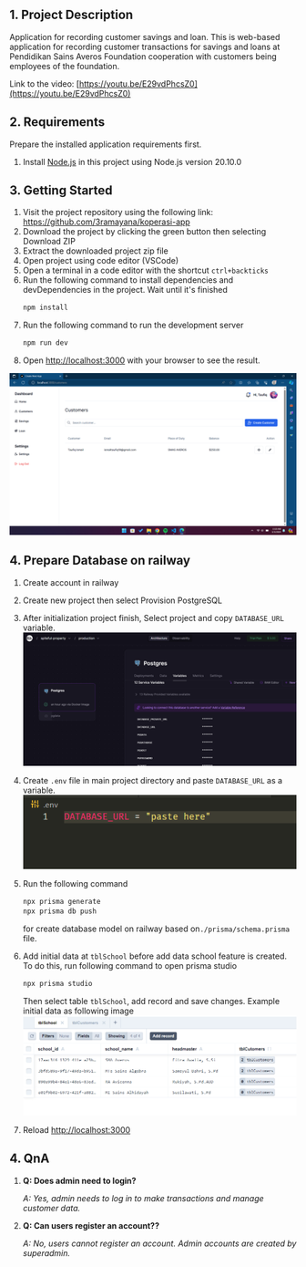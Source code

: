 ## 1. Project Description

Application for recording customer savings and loan. This is web-based application for recording customer transactions for savings and loans at Pendidikan Sains Averos Foundation cooperation with customers being employees of the foundation.

Link to the video: [https://youtu.be/E29vdPhcsZ0](https://youtu.be/E29vdPhcsZ0)

## 2. Requirements

Prepare the installed application requirements first.

1. Install [Node.js](https://nodejs.org/en)
   in this project using Node.js version 20.10.0

## 3. Getting Started

1. Visit the project repository using the following link: https://github.com/3ramayana/koperasi-app
2. Download the project by clicking the green button then selecting Download ZIP
3. Extract the downloaded project zip file
4. Open project using code editor (VSCode)
5. Open a terminal in a code editor with the shortcut `ctrl+backticks`
6. Run the following command to install dependencies and devDependencies in the project. Wait until it's finished
   ```sh
   npm install
   ```
7. Run the following command to run the development server
   ```sh
   npm run dev
   ```
8. Open [http://localhost:3000](http://localhost:3000) with your browser to see the result.

![alt text](screenshot/customers.png)

## 4. Prepare Database on railway

1. Create account in railway
2. Create new project then select Provision PostgreSQL
3. After initialization project finish, Select project and copy `DATABASE_URL` variable.
   ![alt text](screenshot/postgres_project.png)
4. Create `.env` file in main project directory and paste `DATABASE_URL` as a variable.
   ![alt text](screenshot/database_url.png)
5. Run the following command
   ```sh
   npx prisma generate
   npx prisma db push
   ```
   for create database model on railway based on`./prisma/schema.prisma` file.
6. Add initial data at `tblSchool` before add data school feature is created. To do this, run following command to open prisma studio

   ```sh
   npx prisma studio
   ```

   Then select table `tblSchool`, add record and save changes. Example initial data as following image
   ![alt text](screenshot/tblSchool_initial.png)

7. Reload [http://localhost:3000](http://localhost:3000)

## 4. QnA

1.  **Q: Does admin need to login?**

    _A: Yes, admin needs to log in to make transactions and manage customer data._

2.  **Q: Can users register an account??**

    _A: No, users cannot register an account. Admin accounts are created by superadmin._
